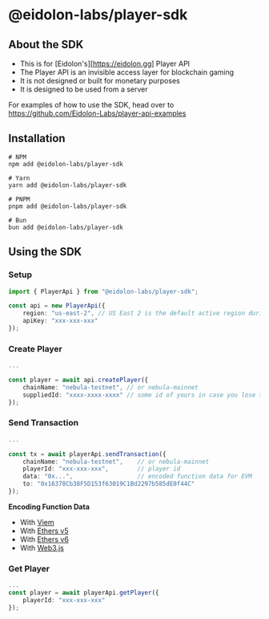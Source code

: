# @eidolon-labs/player-sdk

## About the SDK
- This is for [Eidolon's][https://eidolon.gg] Player API
- The Player API is an invisible access layer for blockchain gaming
- It is not designed or built for monetary purposes
- It is designed to be used from a server

For examples of how to use the SDK, head over to https://github.com/Eidolon-Labs/player-api-examples

## Installation

```shell
# NPM
npm add @eidolon-labs/player-sdk

# Yarn
yarn add @eidolon-labs/player-sdk

# PNPM
pnpm add @eidolon-labs/player-sdk

# Bun
bun add @eidolon-labs/player-sdk
```

## Using the SDK

### Setup

```ts
import { PlayerApi } from "@eidolon-labs/player-sdk";

const api = new PlayerApi({
    region: "us-east-2", // US East 2 is the default active region during Beta
    apiKey: "xxx-xxx-xxx"
});
```

### Create Player

```ts
...

const player = await api.createPlayer({
    chainName: "nebula-testnet", // or nebula-mainnet
    suppliedId: "xxxx-xxxx-xxxx" // some id of yours in case you lose the Eidolon Id
});
```

### Send Transaction

```ts
...

const tx = await playerApi.sendTransaction({
    chainName: "nebula-testnet",    // or nebula-mainnet
    playerId: "xxx-xxx-xxx",        // player id
    data: "0x...",                  // encoded function data for EVM
    to: "0x16378Cb38F5D153f63019C1Bd2297b585dE0f44C"
});
```

**Encoding Function Data**
- With [Viem](https://viem.sh/docs/contract/encodeFunctionData.html)
- With [Ethers v5](https://docs.ethers.org/v5/api/utils/abi/interface/#Interface--encoding)
- With [Ethers v6](https://docs.ethers.org/v6/api/abi/#Interface-encodeFunctionData)
- With [Web3.js](https://docs.web3js.org/api/web3-eth-abi/function/encodeFunctionCall)

### Get Player

```ts
...
const player = await playerApi.getPlayer({
    playerId: "xxx-xxx-xxx"
});
```